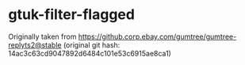 # gtuk-filter-flagged

Originally taken from https://github.corp.ebay.com/gumtree/gumtree-replyts2@stable
(original git hash: 14ac3c63cd9047892d6484c101e53c6915ae8ca1)
